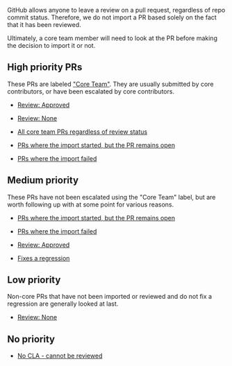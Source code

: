 GitHub allows anyone to leave a review on a pull request, regardless of repo commit status. Therefore, we do not import a PR based solely on the fact that it has been reviewed. 

Ultimately, a core team member will need to look at the PR before making the decision to import it or not.

## High priority PRs

These PRs are labeled ["Core Team"](https://github.com/facebook/react-native/pulls?utf8=%E2%9C%93&q=is%3Apr+label%3A%22Core+Team%22). They are usually submitted by core contributors, or have been escalated by core contributors.

- [Review: Approved](https://github.com/facebook/react-native/pulls?utf8=%E2%9C%93&q=is%3Apr+is%3Aopen+label%3A%22Core+Team%22+label%3A%22CLA+Signed%22+sort%3Acreated-desc+NOT+%22WIP%22+in%3Atitle+-label%3A%22Import+Started%22+-label%3A%22Import+Failed%22+review%3Aapproved)
- [Review: None](https://github.com/facebook/react-native/pulls?utf8=%E2%9C%93&q=is%3Apr+is%3Aopen+label%3A%22Core+Team%22+label%3A%22CLA+Signed%22+sort%3Acreated-desc+NOT+%22WIP%22+in%3Atitle+-label%3A%22Import+Started%22+-label%3A%22Import+Failed%22+review%3Anone)
- [All core team PRs regardless of review status](https://github.com/facebook/react-native/pulls?utf8=%E2%9C%93&q=is%3Apr+is%3Aopen+label%3A%22Core+Team%22+label%3A%22CLA+Signed%22+sort%3Acreated-desc+NOT+%22WIP%22+in%3Atitle+-label%3A%22Import+Started%22+-label%3A%22Import+Failed%22)

- [PRs where the import started, but the PR remains open](https://github.com/facebook/react-native/pulls?utf8=%E2%9C%93&q=is%3Apr+is%3Aopen+label%3A%22Core+Team%22+label%3A%22CLA+Signed%22+sort%3Acreated-desc+-label%3A%22Import+Failed%22+label%3A%22Import+Started%22+)
- [PRs where the import failed](https://github.com/facebook/react-native/pulls?utf8=%E2%9C%93&q=is%3Apr+is%3Aopen+label%3A%22Core+Team%22+label%3A%22CLA+Signed%22+sort%3Acreated-desc+label%3A%22Import+Failed%22+)

## Medium priority

These PRs have not been escalated using the "Core Team" label, but are worth following up with at some point for various reasons.

- [PRs where the import started, but the PR remains open](https://github.com/facebook/react-native/pulls?utf8=%E2%9C%93&q=is%3Apr+is%3Aopen+-label%3A%22Core+Team%22+label%3A%22CLA+Signed%22+sort%3Acreated-desc+-label%3A%22Import+Failed%22+label%3A%22Import+Started%22)
- [PRs where the import failed](https://github.com/facebook/react-native/pulls?utf8=%E2%9C%93&q=is%3Apr+is%3Aopen+-label%3A%22Core+Team%22+label%3A%22CLA+Signed%22+sort%3Acreated-desc+label%3A%22Import+Failed%22+)

- [Review: Approved](https://github.com/facebook/react-native/pulls?utf8=%E2%9C%93&q=is%3Apr+is%3Aopen+label%3A%22CLA+Signed%22+sort%3Acreated-desc+-label%3A%22Import+Failed%22+review%3Aapproved+)

- [Fixes a regression](https://github.com/facebook/react-native/pulls?utf8=%E2%9C%93&q=is%3Apr+is%3Aopen+label%3A%22CLA+Signed%22+sort%3Acreated-desc+label%3A%22Regression+%3Awarning%3A%22+)

## Low priority

Non-core PRs that have not been imported or reviewed and do not fix a regression are generally looked at last.

- [Review: None](https://github.com/facebook/react-native/pulls?utf8=%E2%9C%93&q=is%3Apr+is%3Aopen+label%3A%22CLA+Signed%22+sort%3Acreated-asc+-label%3A%22Import+Failed%22+-label%3A%22Regression+%3Awarning%3A%22+review%3Anone+)

## No priority

- [No CLA - cannot be reviewed](https://github.com/facebook/react-native/pulls?utf8=%E2%9C%93&q=is%3Apr+is%3Aopen+-label%3A%22CLA+Signed%22)

